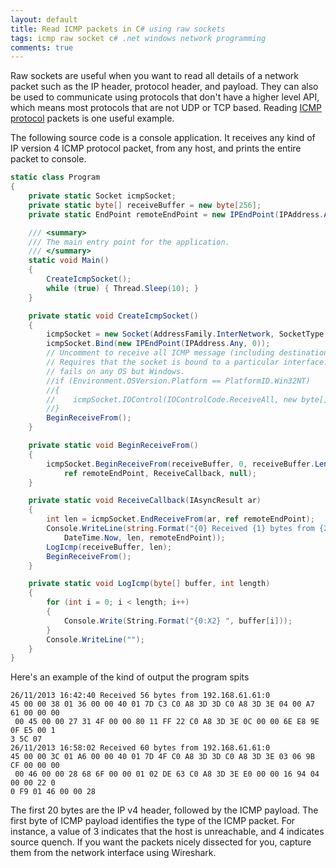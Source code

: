 ```yaml
---
layout: default
title: Read ICMP packets in C# using raw sockets
tags: icmp raw socket c# .net windows network programming
comments: true
---
```


Raw sockets are useful when you want to read all details of a network packet such as the IP header, protocol header, and payload. They can also be used to communicate using protocols that don't have a higher level API, which means most protocols that are not UDP or TCP based. Reading [ICMP protocol](http://www.ietf.org/rfc/rfc792.txt) packets is one useful example.

The following source code is a console application. It receives any kind of IP version 4 ICMP protocol packet, from any host, and prints the entire packet to console.

```c#
static class Program
{
    private static Socket icmpSocket;
    private static byte[] receiveBuffer = new byte[256];
    private static EndPoint remoteEndPoint = new IPEndPoint(IPAddress.Any, 0);

    /// <summary>
    /// The main entry point for the application.
    /// </summary>
    static void Main()
    {
        CreateIcmpSocket();
        while (true) { Thread.Sleep(10); }
    }

    private static void CreateIcmpSocket()
    {
        icmpSocket = new Socket(AddressFamily.InterNetwork, SocketType.Raw, ProtocolType.Icmp);
        icmpSocket.Bind(new IPEndPoint(IPAddress.Any, 0));
        // Uncomment to receive all ICMP message (including destination unreachable).
        // Requires that the socket is bound to a particular interface. With mono,
        // fails on any OS but Windows.
        //if (Environment.OSVersion.Platform == PlatformID.Win32NT)
        //{
        //    icmpSocket.IOControl(IOControlCode.ReceiveAll, new byte[] { 1, 0, 0, 0 }, new byte[] { 1, 0, 0, 0 });
        //}
        BeginReceiveFrom();
    }

    private static void BeginReceiveFrom()
    {
        icmpSocket.BeginReceiveFrom(receiveBuffer, 0, receiveBuffer.Length, SocketFlags.None,
            ref remoteEndPoint, ReceiveCallback, null);
    }

    private static void ReceiveCallback(IAsyncResult ar)
    {
        int len = icmpSocket.EndReceiveFrom(ar, ref remoteEndPoint);
        Console.WriteLine(string.Format("{0} Received {1} bytes from {2}",
            DateTime.Now, len, remoteEndPoint));
        LogIcmp(receiveBuffer, len);
        BeginReceiveFrom();
    }

    private static void LogIcmp(byte[] buffer, int length)
    {
        for (int i = 0; i < length; i++)
        {
            Console.Write(String.Format("{0:X2} ", buffer[i]));
        }
        Console.WriteLine("");
    }
}
```

Here's an example of the kind of output the program spits

```text
26/11/2013 16:42:40 Received 56 bytes from 192.168.61.61:0
45 00 00 38 01 36 00 00 40 01 7D C3 C0 A8 3D 3D C0 A8 3D 3E 04 00 A7 61 00 00 00
 00 45 00 00 27 31 4F 00 00 80 11 FF 22 C0 A8 3D 3E 0C 00 00 6E E8 9E 0F E5 00 1
3 5C 07
26/11/2013 16:58:02 Received 60 bytes from 192.168.61.61:0
45 00 00 3C 01 A6 00 00 40 01 7D 4F C0 A8 3D 3D C0 A8 3D 3E 03 06 9B CF 00 00 00
 00 46 00 00 28 68 6F 00 00 01 02 DE 63 C0 A8 3D 3E E0 00 00 16 94 04 00 00 22 0
0 F9 01 46 00 00 28
```

The first 20 bytes are the IP v4 header, followed by the ICMP payload. The first byte of ICMP payload identifies the type of the ICMP packet. For instance, a value of 3 indicates that the host is unreachable, and 4 indicates source quench. If you want the packets nicely dissected for you, capture them from the network interface using Wireshark.
